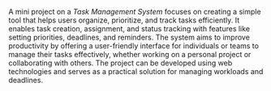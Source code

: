 A mini project on a *Task Management System* focuses on creating a simple tool that helps users organize, prioritize, and track tasks efficiently. It enables task creation, assignment, and status tracking with features like setting priorities, deadlines, and reminders. The system aims to improve productivity by offering a user-friendly interface for individuals or teams to manage their tasks effectively, whether working on a personal project or collaborating with others. The project can be developed using web technologies and serves as a practical solution for managing workloads and deadlines.